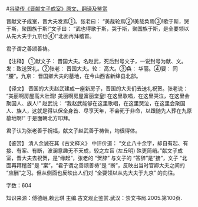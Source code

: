 #[谷梁传《晋献文子成室》原文、翻译及鉴赏](https://www.vrrw.net/wx/14031.html)

晋献文子成室，晋大夫发焉①。张老曰： “美哉轮焉②!美哉奂焉③!歌于斯，哭于斯，聚国族于斯!”文子曰： “武也得歌于斯，哭于斯，聚国族于斯，是全要领以从先大夫于九京也④!”北面再拜稽首。

君子谓之善颂善祷。

【注释】 ①献文子： 晋国大夫。名赵武，死后封号文子，一说封号为献、文。发：致送贺礼。②张老： 晋国大夫。轮： 高大。③奂： 华丽。④要： 同 “腰”。九京： 晋国卿大夫的墓地，在今山西省新绛县北部。



【译文】 晋国的大夫赵武建成一座新房子，晋国的大夫们去送礼祝贺。张老说： “美丽啊房屋高大壮观! 美丽啊房屋富丽堂皇! 在这里歌唱，在这里哭泣，在这里会聚国人、族人!” 赵武说： “我赵武能够在这里歌唱，在这里哭泣，在这里会聚国人、族人，这就是得以保全身首、尽享天年，不会死于非命，以跟随先人葬在九原墓地啊!” 于是面朝北方叩拜。

君子认为张老善于祝福，献文子赵武善于祷告，均很得体。

【鉴赏】 清人余诚在其《古文释义》 中评价道： “文止八十余字，却自有起、有接、有案、有断，波澜意趣无不天成，较之左盲 (左丘明) 殊更简峭。”献文子成室，晋大夫去祝贺，是“缘起”，张老的 “贺辞” 与文子的 “答辞”是“接”，文子 “北面再拜稽首”是 “案”，“君子谓之善颂善祷”是 “断”，反映出当时官卿大夫之间的 “应酬”之习。但从侧面也反映出人们对 “全要领以从先大夫于九京” 的向往。

字数：604

知识来源：傅德岷,赖云琪 主编.古文观止鉴赏.武汉：崇文书局.2005.第100页.

